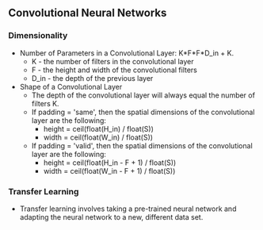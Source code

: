 ## Convolutional Neural Networks
### Dimensionality
- Number of Parameters in a Convolutional Layer: K\*F\*F\*D_in + K.
  - K - the number of filters in the convolutional layer
  - F - the height and width of the convolutional filters
  - D_in - the depth of the previous layer
- Shape of a Convolutional Layer
  - The depth of the convolutional layer will always equal the number of filters K.
  - If padding = 'same', then the spatial dimensions of the convolutional layer are the following:
    - height = ceil(float(H_in) / float(S))
    - width = ceil(float(W_in) / float(S))
  - If padding = 'valid', then the spatial dimensions of the convolutional layer are the following:
    - height = ceil(float(H_in - F + 1) / float(S))
    - width = ceil(float(W_in - F + 1) / float(S))
### Transfer Learning
- Transfer learning involves taking a pre-trained neural network and adapting the neural network to a new, different data set.
